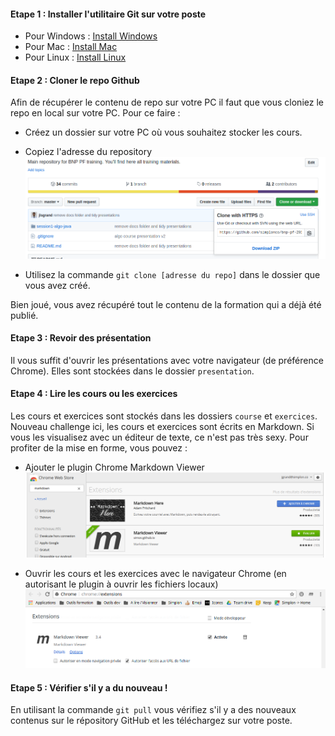 

#### Etape 1 : Installer l'utilitaire Git sur votre poste
* Pour Windows : [Install Windows](https://git-scm.com/download/win)
* Pour Mac : [Install Mac](https://git-scm.com/download/mac)
* Pour Linux : [Install Linux](https://git-scm.com/download/linux)

#### Etape 2 : Cloner le repo Github
Afin de récupérer le contenu de repo sur votre PC il faut que vous cloniez le repo en local sur votre PC. Pour ce faire :
* Créez un dossier sur votre PC où vous souhaitez stocker les cours.
* Copiez l'adresse du repository ![Cloner un repo](../presentation/reveal.js/images/clone_repo.png)

* Utilisez la commande `git clone [adresse du repo]` dans le dossier que vous avez créé.

Bien joué, vous avez récupéré tout le contenu de la formation qui a déjà été publié.

#### Etape 3 : Revoir des présentation
Il vous suffit d'ouvrir les présentations avec votre navigateur (de préférence Chrome). Elles sont stockées dans le dossier `presentation`.

#### Etape 4 : Lire les cours ou les exercices
Les cours et exercices sont stockés dans les dossiers `course` et `exercices`. Nouveau challenge ici, les cours et exercices sont écrits en Markdown. Si vous les visualisez avec un éditeur de texte, ce n'est pas très sexy. Pour profiter de la mise en forme, vous pouvez :

* Ajouter le plugin Chrome Markdown Viewer ![Markdown Viewer](../presentation/reveal.js/images/markdown_viewer.png)

* Ouvrir les cours et les exercices avec le navigateur Chrome (en autorisant le plugin à ouvrir les fichiers locaux) ![Autorisation accès Markdown Viewer](../presentation/reveal.js/images/allow_md_viewer.png)

#### Etape 5 : Vérifier s'il y a du nouveau !
En utilisant la commande `git pull` vous vérifiez s'il y a des nouveaux contenus sur le répository GitHub et les téléchargez sur votre poste.
